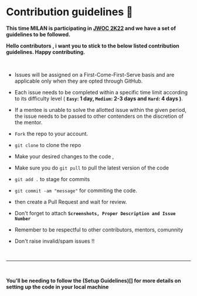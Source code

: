 # Contribution guidelines 🔐

**This time MILAN is participating in [JWOC 2K22](https://leaderboard.jwoc.tech/) and we have a set of guidelines to be followed.**

**Hello contributors , i want you to stick to the below listed contribution guidelines. Happy contributing.**

<br/>

- Issues will be assigned on a First-Come-First-Serve basis and are applicable only when they are opted through GitHub.
- Each issue needs to be completed within a specific time limit according to its difficulty level ( **`Easy`: 1 day, `Medium`: 2-3 days and `Hard`: 4 days )**.
- If a mentee is unable to solve the allotted issue within the given period, the issue needs to be passed to other contenders on the discretion of the mentor.

- `Fork` the repo to your account.
- `git clone` to clone the repo

- Make your desired changes to the code ,
- Make sure you do `git pull` to pull the latest version of the code
- `git add .` to stage for commits
- `git commit -am "message"` for commiting the code.
- then create a Pull Request and wait for review.
- Don't forget to attach **`Screenshots, Proper Description and Issue Number`**
- Remember to be respectful to other contributors, mentors, comunnity
- Don't raise invalid/spam issues !!

<br/>

---

<br/>

**You'll be needing to follow the (Setup Guidelines)[] for more details on setting up the code in your local machine**
